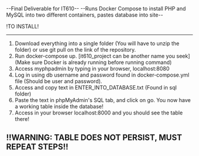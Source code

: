 --Final Deliverable for IT610--
--Runs Docker Compose to install PHP and MySQL into two different containers, pastes database into site--

!TO INSTALL!

-----------------------------------------------------------------------------------------
1. Download everything into a single folder (You will have to unzip the folder) or use git pull on the link of the repository.
2. Run docker-compose up.          [it610_project can be another name you seek] (Make sure Docker is already running before running command)
3. Access myphpadmin by typing in your browser, localhost:8080
4. Log in using db username and password found in docker-compose.yml file (Should be user and password).
5. Access and copy text in ENTER_INTO_DATABASE.txt (Found in sql folder)
6. Paste the text in phpMyAdmin's SQL tab, and click on go.
	You now have a working table inside the database!
7. Access in your browser localhost:8000 and you should see the table there!

!!WARNING: TABLE DOES NOT PERSIST, MUST REPEAT STEPS!!
-----------------------------------------------------------------------------------------
